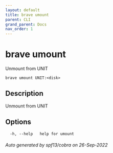 ```yaml
---
layout: default
title: brave umount
parent: CLI
grand_parent: Docs
nav_order: 1
---
```


# brave umount

Unmount <disk> from UNIT

```
brave umount UNIT:<disk>
```

## Description

Unmount <disk> from UNIT

## Options

```
  -h, --help   help for umount
```

###### Auto generated by spf13/cobra on 26-Sep-2022

